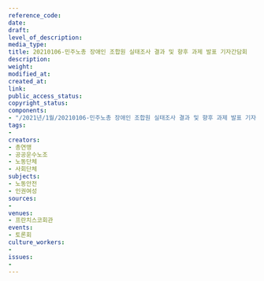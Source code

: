 ```yaml
---
reference_code: 
date: 
draft: 
level_of_description: 
media_type: 
title: 20210106-민주노총 장애인 조합원 실태조사 결과 및 향후 과제 발표 기자간담회
description: 
weight: 
modified_at: 
created_at: 
link: 
public_access_status: 
copyright_status: 
components:
- "/2021년/1월/20210106-민주노총 장애인 조합원 실태조사 결과 및 향후 과제 발표 기자간담회/_1DX7027.jpg"
tags:
- 
creators:
- 총연맹
- 공공운수노조
- 노동단체
- 사회단체
subjects:
- 노동안전
- 인권여성
sources:
- 
venues:
- 프란치스코회관
events:
- 토론회
culture_workers:
- 
issues:
- 
---
```


